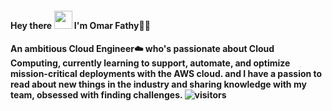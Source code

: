 <h4> Hey there <img src="https://github.com/TheDudeThatCode/TheDudeThatCode/blob/master/Assets/Hi.gif" width="29px"> I'm Omar Fathy👨‍💻<h4>
 
#### An ambitious Cloud Engineer☁️ who's passionate about Cloud Computing, currently learning to support, automate, and optimize mission-critical deployments with the AWS cloud. and I have a passion to read about new things in the industry and sharing knowledge with my team, obsessed with finding challenges. ![visitors](https://visitor-badge.laobi.icu/badge?page_id=page.id)
